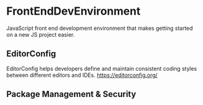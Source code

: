 # FrontEndDevEnvironment

JavaScript front end development environment that makes getting started on a new JS project easier.

## EditorConfig

EditorConfig helps developers define and maintain consistent coding styles between different editors and IDEs.
https://editorconfig.org/

## Package Management & Security

